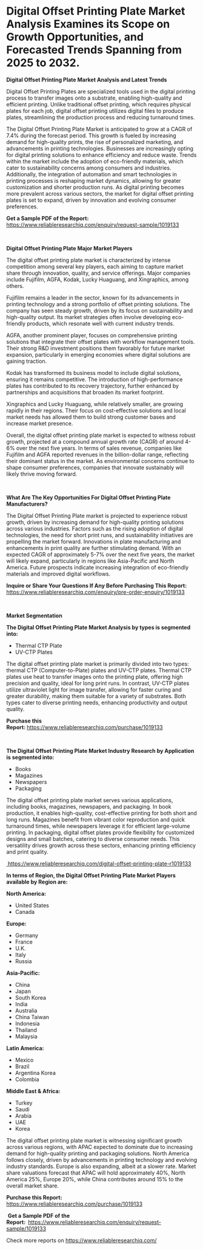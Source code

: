 <p><h1>Digital Offset Printing Plate Market Analysis Examines its Scope on Growth Opportunities, and Forecasted Trends Spanning from 2025 to 2032.</h1></p><p><strong>Digital Offset Printing Plate Market Analysis and Latest Trends</strong></p>
<p><p>Digital Offset Printing Plates are specialized tools used in the digital printing process to transfer images onto a substrate, enabling high-quality and efficient printing. Unlike traditional offset printing, which requires physical plates for each job, digital offset printing utilizes digital files to produce plates, streamlining the production process and reducing turnaround times.</p><p>The Digital Offset Printing Plate Market is anticipated to grow at a CAGR of 7.4% during the forecast period. This growth is fueled by increasing demand for high-quality prints, the rise of personalized marketing, and advancements in printing technologies. Businesses are increasingly opting for digital printing solutions to enhance efficiency and reduce waste. Trends within the market include the adoption of eco-friendly materials, which cater to sustainability concerns among consumers and industries. Additionally, the integration of automation and smart technologies in printing processes is reshaping market dynamics, allowing for greater customization and shorter production runs. As digital printing becomes more prevalent across various sectors, the market for digital offset printing plates is set to expand, driven by innovation and evolving consumer preferences.</p></p>
<p><strong>Get a Sample PDF of the Report:&nbsp;</strong> <a href="https://www.reliableresearchiq.com/enquiry/request-sample/1019133?utm_campaign=2780&utm_medium=2&utm_source=Github&utm_content=ia&utm_term=21032025&utm_id=digital-offset-printing-plate">https://www.reliableresearchiq.com/enquiry/request-sample/1019133</a></p>
<p>&nbsp;</p>
<p><strong>Digital Offset Printing Plate Major Market Players</strong></p>
<p><p>The digital offset printing plate market is characterized by intense competition among several key players, each aiming to capture market share through innovation, quality, and service offerings. Major companies include Fujifilm, AGFA, Kodak, Lucky Huaguang, and Xingraphics, among others.</p><p>Fujifilm remains a leader in the sector, known for its advancements in printing technology and a strong portfolio of offset printing solutions. The company has seen steady growth, driven by its focus on sustainability and high-quality output. Its market strategies often involve developing eco-friendly products, which resonate well with current industry trends.</p><p>AGFA, another prominent player, focuses on comprehensive printing solutions that integrate their offset plates with workflow management tools. Their strong R&D investment positions them favorably for future market expansion, particularly in emerging economies where digital solutions are gaining traction. </p><p>Kodak has transformed its business model to include digital solutions, ensuring it remains competitive. The introduction of high-performance plates has contributed to its recovery trajectory, further enhanced by partnerships and acquisitions that broaden its market footprint.</p><p>Xingraphics and Lucky Huaguang, while relatively smaller, are growing rapidly in their regions. Their focus on cost-effective solutions and local market needs has allowed them to build strong customer bases and increase market presence.</p><p>Overall, the digital offset printing plate market is expected to witness robust growth, projected at a compound annual growth rate (CAGR) of around 4-6% over the next five years. In terms of sales revenue, companies like Fujifilm and AGFA reported revenues in the billion-dollar range, reflecting their dominant status in the market. As environmental concerns continue to shape consumer preferences, companies that innovate sustainably will likely thrive moving forward.</p></p>
<p>&nbsp;</p>
<p><strong>What Are The Key Opportunities For Digital Offset Printing Plate Manufacturers?</strong></p>
<p><p>The Digital Offset Printing Plate market is projected to experience robust growth, driven by increasing demand for high-quality printing solutions across various industries. Factors such as the rising adoption of digital technologies, the need for short print runs, and sustainability initiatives are propelling the market forward. Innovations in plate manufacturing and enhancements in print quality are further stimulating demand. With an expected CAGR of approximately 5-7% over the next five years, the market will likely expand, particularly in regions like Asia-Pacific and North America. Future prospects indicate increasing integration of eco-friendly materials and improved digital workflows.</p></p>
<p><strong>Inquire or Share Your Questions If Any Before Purchasing This Report:</strong> <a href="https://www.reliableresearchiq.com/enquiry/pre-order-enquiry/1019133?utm_campaign=2780&utm_medium=2&utm_source=Github&utm_content=ia&utm_term=21032025&utm_id=digital-offset-printing-plate">https://www.reliableresearchiq.com/enquiry/pre-order-enquiry/1019133</a></p>
<p>&nbsp;</p>
<p><strong>Market Segmentation</strong></p>
<p><strong>The Digital Offset Printing Plate Market Analysis by types is segmented into:</strong></p>
<p><ul><li>Thermal CTP Plate</li><li>UV-CTP Plates</li></ul></p>
<p><p>The digital offset printing plate market is primarily divided into two types: thermal CTP (Computer-to-Plate) plates and UV-CTP plates. Thermal CTP plates use heat to transfer images onto the printing plate, offering high precision and quality, ideal for long print runs. In contrast, UV-CTP plates utilize ultraviolet light for image transfer, allowing for faster curing and greater durability, making them suitable for a variety of substrates. Both types cater to diverse printing needs, enhancing productivity and output quality.</p></p>
<p><strong>Purchase this Report:&nbsp;</strong><a href="https://www.reliableresearchiq.com/purchase/1019133?utm_campaign=2780&utm_medium=2&utm_source=Github&utm_content=ia&utm_term=21032025&utm_id=digital-offset-printing-plate">https://www.reliableresearchiq.com/purchase/1019133</a></p>
<p>&nbsp;</p>
<p><strong>The Digital Offset Printing Plate Market Industry Research by Application is segmented into:</strong></p>
<p><ul><li>Books</li><li>Magazines</li><li>Newspapers</li><li>Packaging</li></ul></p>
<p><p>The digital offset printing plate market serves various applications, including books, magazines, newspapers, and packaging. In book production, it enables high-quality, cost-effective printing for both short and long runs. Magazines benefit from vibrant color reproduction and quick turnaround times, while newspapers leverage it for efficient large-volume printing. In packaging, digital offset plates provide flexibility for customized designs and small batches, catering to diverse consumer needs. This versatility drives growth across these sectors, enhancing printing efficiency and print quality.</p></p>
<p><a href="https://www.reliableresearchiq.com/digital-offset-printing-plate-r1019133?utm_campaign=2780&utm_medium=2&utm_source=Github&utm_content=ia&utm_term=21032025&utm_id=digital-offset-printing-plate">&nbsp;https://www.reliableresearchiq.com/digital-offset-printing-plate-r1019133</a></p>
<p><strong>In terms of Region, the Digital Offset Printing Plate Market Players available by Region are:</strong></p>
<p>
    <p> <strong> North America: </strong>
        <ul>
            <li>United States</li>
            <li>Canada</li>
        </ul>
        </p> 
    <p> <strong> Europe: </strong>
        <ul>
            <li>Germany</li>
            <li>France</li>
            <li>U.K.</li>
            <li>Italy</li>
            <li>Russia</li>
        </ul>
        </p> 
    <p> <strong> Asia-Pacific: </strong>
        <ul>
            <li>China</li>
            <li>Japan</li>
            <li>South Korea</li>
            <li>India</li>
            <li>Australia</li>
            <li>China Taiwan</li>
            <li>Indonesia</li>
            <li>Thailand</li>
            <li>Malaysia</li>
        </ul>
        </p> 
    <p> <strong> Latin America: </strong>
        <ul>
            <li>Mexico</li>
            <li>Brazil</li>
            <li>Argentina Korea</li>
            <li>Colombia</li>
        </ul>
        </p> 
    <p> <strong> Middle East & Africa: </strong>
        <ul>
            <li>Turkey</li>
            <li>Saudi</li>
            <li>Arabia</li>
            <li>UAE</li>
            <li>Korea</li>
        </ul>
    </p>
    </p>
<p><p>The digital offset printing plate market is witnessing significant growth across various regions, with APAC expected to dominate due to increasing demand for high-quality printing and packaging solutions. North America follows closely, driven by advancements in printing technology and evolving industry standards. Europe is also expanding, albeit at a slower rate. Market share valuations forecast that APAC will hold approximately 40%, North America 25%, Europe 20%, while China contributes around 15% to the overall market share.</p></p>
<p><strong>Purchase this Report: </strong><a href="https://www.reliableresearchiq.com/purchase/1019133?utm_campaign=2780&utm_medium=2&utm_source=Github&utm_content=ia&utm_term=21032025&utm_id=digital-offset-printing-plate">https://www.reliableresearchiq.com/purchase/1019133</a></p>
<p>&nbsp;<strong>Get a Sample PDF of the Report:&nbsp;&nbsp;</strong><a href="https://www.reliableresearchiq.com/enquiry/request-sample/1019133?utm_campaign=2780&utm_medium=2&utm_source=Github&utm_content=ia&utm_term=21032025&utm_id=digital-offset-printing-plate">https://www.reliableresearchiq.com/enquiry/request-sample/1019133</a></p>
<p><strong></strong></p>
<p>Check more reports on <a href="https://www.reliableresearchiq.com/?utm_campaign=2780&utm_medium=2&utm_source=Github&utm_content=ia&utm_term=21032025&utm_id=digital-offset-printing-plate">https://www.reliableresearchiq.com/</a></p>